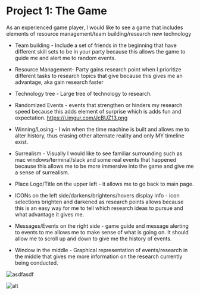 # Project 1: The Game

As an experienced game player, I would like to see a game that includes elements of resource management/team building/research new technology

* Team building - Include a set of friends in the beginning that have different skill sets to be in your party because this allows the game to guide me and alert me to random events.

* Resource Management- Party gains research point when I prioritize different tasks to research topics that give because this gives me an advantage, aka gain research faster

* Technology tree - Large tree of technology to research.

* Randomized Events - events that strengthen or hinders my research speed because this adds element of surprise which is adds fun and expectation.
	https://i.imgur.com/JcBUZ13.png
* Winning/Losing - I win when the time machine is built and allows me to alter history, thus erasing other alternate reality and only MY timeline exist.
	
* Surrealism -  Visually I would like to see familiar surrounding such as mac windows/terminal/slack and some real events that happened because this allows me to be more immersive into the game and give me a sense of surrealism.

* Place Logo/Title on the upper left - it allows me to go back to main page.
	
* ICONs on the left side/darkens/brightens/hovers display info - icon selections brighten and darkened as research points allows because this is an easy way for me to tell which research ideas to pursue and what advantage it gives me.

* Messages/Events on the right side - game guide and message alerting to events to me allows me to make sense of what is going on.  It should allow me to scroll up and down  to give me the history of events.
	
* Window in the middle - Graphical representation of events/research in the middle that gives me more information on the research currently being conducted.

![asdfasdf][splash]

[splash]: https://i.imgur.com/JcBUZ13.png

![alt](src)
